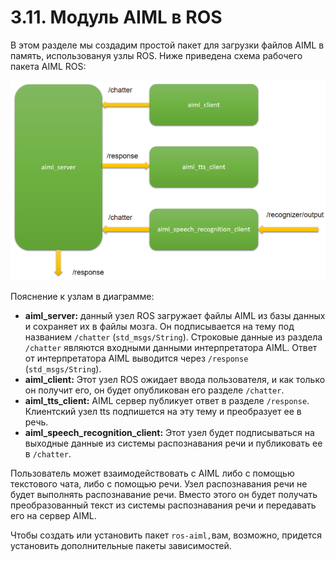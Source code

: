 # 3.11. Модуль AIML в ROS

В этом разделе мы создадим простой пакет для загрузки файлов AIML в память, использовануя узлы ROS. Ниже приведена схема рабочего пакета AIML ROS:

![](../../.gitbook/assets/image%20%289%29.png)

Пояснение к узлам в диаграмме:

* **aiml\_server:** данный узел ROS загружает файлы AIML из базы данных и сохраняет их в файлы мозга. Он подписывается на тему под названием `/chatter` \(`std_msgs/String`\). Строковые данные из раздела `/chatter` являются входными данными интерпретатора AIML. Ответ от интерпретатора AIML выводится через `/response` \(`std_msgs/String`\).
* **aiml\_client:** Этот узел ROS ожидает ввода пользователя, и как только он получит его, он будет опубликован его разделе `/chatter`.
* **aiml\_tts\_client:** AIML сервер публикует ответ в разделе `/response`. Клиентский узел tts подпишется на эту тему и преобразует ее в речь.
* **aiml\_speech\_recognition\_client:** Этот узел будет подписываться на выходные данные из системы распознавания речи и публиковать ее в `/chatter`.

Пользователь может взаимодействовать с AIML либо с помощью текстового чата, либо с помощью речи. Узел распознавания речи не будет выполнять распознавание речи. Вместо этого он будет получать преобразованный текст из системы распознавания речи и передавать его на сервер AIML.

Чтобы создать или установить пакет `ros-aiml,`вам, возможно, придется установить дополнительные пакеты зависимостей.

